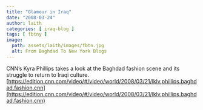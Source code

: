 ```yaml
---
title: "Glamour in Iraq"
date: "2008-03-24"
author: laith
categories: [ iraq-blog ]
tags: [ fbtny ]
image:
  path: assets/laith/images/fbtn.jpg
  alt: From Baghdad To New York Blogs
---
```


CNN’s Kyra Phillips takes a look at the Baghdad fashion scene and its struggle to return to Iraqi culture.[https://edition.cnn.com/video/#/video/world/2008/03/21/lklv.phillips.baghdad.fashion.cnn](https://edition.cnn.com/video/#/video/world/2008/03/21/lklv.phillips.baghdad.fashion.cnn)
